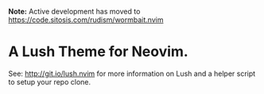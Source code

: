 **Note:** Active development has moved to https://code.sitosis.com/rudism/wormbait.nvim

A Lush Theme for Neovim.
===

See: http://git.io/lush.nvim for more information on Lush and a helper script
to setup your repo clone.
